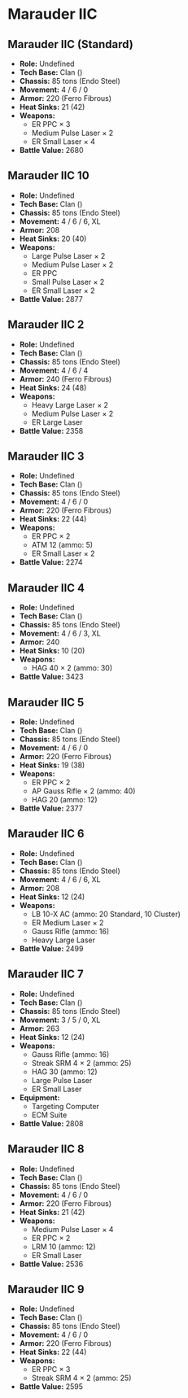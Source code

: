 # Marauder IIC
## Marauder IIC (Standard)
- **Role:** Undefined
- **Tech Base:** Clan ()
- **Chassis:** 85 tons (Endo Steel)
- **Movement:** 4 / 6 / 0
- **Armor:** 220 (Ferro Fibrous)
- **Heat Sinks:** 21 (42)
- **Weapons:**
  - ER PPC × 3
  - Medium Pulse Laser × 2
  - ER Small Laser × 4
- **Battle Value:** 2680

## Marauder IIC 10
- **Role:** Undefined
- **Tech Base:** Clan ()
- **Chassis:** 85 tons (Endo Steel)
- **Movement:** 4 / 6 / 6, XL
- **Armor:** 208
- **Heat Sinks:** 20 (40)
- **Weapons:**
  - Large Pulse Laser × 2
  - Medium Pulse Laser × 2
  - ER PPC
  - Small Pulse Laser × 2
  - ER Small Laser × 2
- **Battle Value:** 2877

## Marauder IIC 2
- **Role:** Undefined
- **Tech Base:** Clan ()
- **Chassis:** 85 tons (Endo Steel)
- **Movement:** 4 / 6 / 4
- **Armor:** 240 (Ferro Fibrous)
- **Heat Sinks:** 24 (48)
- **Weapons:**
  - Heavy Large Laser × 2
  - Medium Pulse Laser × 2
  - ER Large Laser
- **Battle Value:** 2358

## Marauder IIC 3
- **Role:** Undefined
- **Tech Base:** Clan ()
- **Chassis:** 85 tons (Endo Steel)
- **Movement:** 4 / 6 / 0
- **Armor:** 220 (Ferro Fibrous)
- **Heat Sinks:** 22 (44)
- **Weapons:**
  - ER PPC × 2
  - ATM 12 (ammo: 5)
  - ER Small Laser × 2
- **Battle Value:** 2274

## Marauder IIC 4
- **Role:** Undefined
- **Tech Base:** Clan ()
- **Chassis:** 85 tons (Endo Steel)
- **Movement:** 4 / 6 / 3, XL
- **Armor:** 240
- **Heat Sinks:** 10 (20)
- **Weapons:**
  - HAG 40 × 2 (ammo: 30)
- **Battle Value:** 3423

## Marauder IIC 5
- **Role:** Undefined
- **Tech Base:** Clan ()
- **Chassis:** 85 tons (Endo Steel)
- **Movement:** 4 / 6 / 0
- **Armor:** 220 (Ferro Fibrous)
- **Heat Sinks:** 19 (38)
- **Weapons:**
  - ER PPC × 2
  - AP Gauss Rifle × 2 (ammo: 40)
  - HAG 20 (ammo: 12)
- **Battle Value:** 2377

## Marauder IIC 6
- **Role:** Undefined
- **Tech Base:** Clan ()
- **Chassis:** 85 tons (Endo Steel)
- **Movement:** 4 / 6 / 6, XL
- **Armor:** 208
- **Heat Sinks:** 12 (24)
- **Weapons:**
  - LB 10-X AC (ammo: 20 Standard, 10 Cluster)
  - ER Medium Laser × 2
  - Gauss Rifle (ammo: 16)
  - Heavy Large Laser
- **Battle Value:** 2499

## Marauder IIC 7
- **Role:** Undefined
- **Tech Base:** Clan ()
- **Chassis:** 85 tons (Endo Steel)
- **Movement:** 3 / 5 / 0, XL
- **Armor:** 263
- **Heat Sinks:** 12 (24)
- **Weapons:**
  - Gauss Rifle (ammo: 16)
  - Streak SRM 4 × 2 (ammo: 25)
  - HAG 30 (ammo: 12)
  - Large Pulse Laser
  - ER Small Laser
- **Equipment:**
  - Targeting Computer
  - ECM Suite
- **Battle Value:** 2808

## Marauder IIC 8
- **Role:** Undefined
- **Tech Base:** Clan ()
- **Chassis:** 85 tons (Endo Steel)
- **Movement:** 4 / 6 / 0
- **Armor:** 220 (Ferro Fibrous)
- **Heat Sinks:** 21 (42)
- **Weapons:**
  - Medium Pulse Laser × 4
  - ER PPC × 2
  - LRM 10 (ammo: 12)
  - ER Small Laser
- **Battle Value:** 2536

## Marauder IIC 9
- **Role:** Undefined
- **Tech Base:** Clan ()
- **Chassis:** 85 tons (Endo Steel)
- **Movement:** 4 / 6 / 0
- **Armor:** 220 (Ferro Fibrous)
- **Heat Sinks:** 22 (44)
- **Weapons:**
  - ER PPC × 3
  - Streak SRM 4 × 2 (ammo: 25)
- **Battle Value:** 2595

